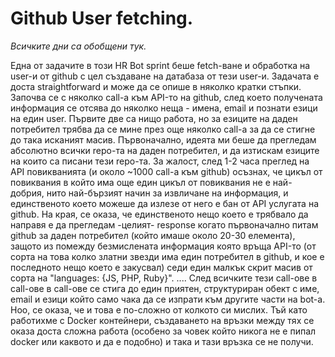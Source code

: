 # Github User fetching.
*Всичките дни са обобщени тук.*

Една от задачите в този HR Bot sprint беше fetch-ване и обработка на user-и от github с цел създаване на датабаза от тези user-и. Задачата е доста straightforward и може да се опише в няколко кратки стъпки. 
Започва се с няколко call-а към API-то на github, след което получената информация се отсява до няколко неща - имена, email и познати езици на един user. Първите две са нищо работа, но за езиците на даден потребител трябва да се мине през още няколко call-а за да се стигне до така исканият масив. Първоначално, идеята ми беше да прегледам абсолютно всички repo-та на даден потребител, и да изтискам езиците на които са писани тези repo-та. За жалост, след 1-2 часа преглед на API повикванията (и около ~1000 call-a към github) осъзнах, че цикъл от повиквания в който има още един цикъл от повиквания не е най-добрия, нито най-бързият начин за извличане на информация, и единственото което можеше да излезе от него е бан от API услугата на github. На края, се оказа, че единственото нещо което е трябвало да направя е да прегледам -целият- response когато първоначално питам github за даден потребител (който имаше около 20-30 елемента), защото из помежду безмислената информация която връща API-то (от сорта на това колко златни звезди има един потребител в github, и кое е последното нещо което е закусвал) седи един малкък скрит масив от сорта на "languages: {JS, PHP, Ruby}". .... 
След всичките тези call-ове в call-ове в call-oве се стига до един приятен, структуриран обект с име, email и езици който само чака да се изпрати към другите части на bot-а. Ноо, се оказа, че и това е по-сложно от колкото си мислих. Тъй като работихме с Docker контейнери, създаването на връзки между тях се оказа доста сложна работа (особено за човек който никога не е пипал docker или каквото и да е подобно) и така и тази връзка се не получи.